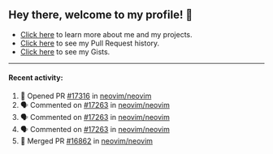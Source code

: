 ## Hey there, welcome to my profile! 👋

- [Click here](https://seandewar.github.io/) to learn more about me and my projects.
- [Click here](https://github.com/search?p=1&q=author%3Aseandewar+is%3Apr) to see my Pull Request history.
- [Click here](https://gist.github.com/seandewar) to see my Gists.

---

#### Recent activity:

<!--START_SECTION:activity-->
1. 💪 Opened PR [#17316](https://github.com/neovim/neovim/pull/17316) in [neovim/neovim](https://github.com/neovim/neovim)
2. 🗣 Commented on [#17263](https://github.com/neovim/neovim/issues/17263) in [neovim/neovim](https://github.com/neovim/neovim)
3. 🗣 Commented on [#17263](https://github.com/neovim/neovim/issues/17263) in [neovim/neovim](https://github.com/neovim/neovim)
4. 🗣 Commented on [#17263](https://github.com/neovim/neovim/issues/17263) in [neovim/neovim](https://github.com/neovim/neovim)
5. 🎉 Merged PR [#16862](https://github.com/neovim/neovim/pull/16862) in [neovim/neovim](https://github.com/neovim/neovim)
<!--END_SECTION:activity-->
